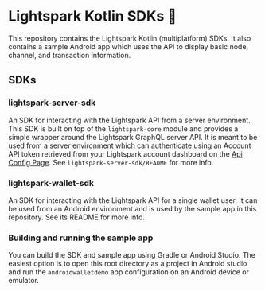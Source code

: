 # Lightspark Kotlin SDKs 🤖

This repository contains the Lightspark Kotlin (multiplatform) SDKs. It also contains a sample
Android app which uses the API to display basic node, channel, and transaction information.

## SDKs

### lightspark-server-sdk

An SDK for interacting with the Lightspark API from a server environment. This SDK is built on top
of the `lightspark-core` module and provides a simple wrapper around the Lightspark GraphQL server
API. It is meant to be used from a server environment which can authenticate using an Account API
token retrieved from your Lightspark account dashboard on the
[Api Config Page](https://app.lightspark.com/api-config). See `lightspark-server-sdk/README` for more
info.

### lightspark-wallet-sdk

An SDK for interacting with the Lightspark API for a single wallet user. It can be used from an
Android environment and is used by the sample app in this repository. See its README for more info.

### Building and running the sample app

You can build the SDK and sample app using Gradle or Android Studio. The easiest option is to open
this root directory as a project in Android studio and run the `androidwalletdemo` app configuration on an
Android device or emulator.
